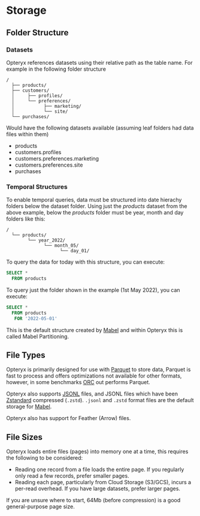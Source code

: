 # Storage

## Folder Structure

### Datasets

Opteryx references datasets using their relative path as the table name. For example in the following folder structure

~~~
/
  ├── products/
  ├── customers/
  │     ├── profiles/
  │     └── preferences/
  │           ├── marketing/
  │           └── site/
  └── purchases/ 
~~~

Would have the following datasets available (assuming leaf folders had data files within them)

- products
- customers.profiles
- customers.preferences.marketing
- customers.preferences.site
- purchases

### Temporal Structures

To enable temporal queries, data must be structured into date hierachy folders below the dataset folder. Using just the _products_ dataset from the above example, below the _products_ folder must be year, month and day folders like this:

~~~
/
  └── products/
        └── year_2022/
              └── month_05/
                    └── day_01/
~~~

To query the data for today with this structure, you can execute:

~~~sql
SELECT *
  FROM products
~~~

To query just the folder shown in the example (1st May 2022), you can execute:

~~~sql
SELECT *
  FROM products
   FOR '2022-05-01'
~~~

This is the default structure created by [Mabel](https://github.com/mabel-dev/mabel) and within Opteryx this is called Mabel Partitioning.

## File Types

Opteryx is primarily designed for use with [Parquet](https://parquet.apache.org/) to store data, Parquet is fast to process and offers optimizations not available for other formats, however, in some benchmarks [ORC](https://orc.apache.org/) out performs Parquet.

Opteryx also supports [JSONL](https://jsonlines.org/) files, and JSONL files which have been [Zstandard](http://facebook.github.io/zstd/) compressed (`.zstd`). `.jsonl` and `.zstd` format files are the default storage for [Mabel](https://github.com/mabel-dev/mabel).

Opteryx also has support for Feather (Arrow) files.

## File Sizes

Opteryx loads entire files (pages) into memory one at a time, this requires the following to be considered:

- Reading one record from a file loads the entire page. If you regularly only read a few records, prefer smaller pages.
- Reading each page, particularly from Cloud Storage (S3/GCS), incurs a per-read overhead. If you have large datasets, prefer larger pages.

If you are unsure where to start, 64Mb (before compression) is a good general-purpose page size.

